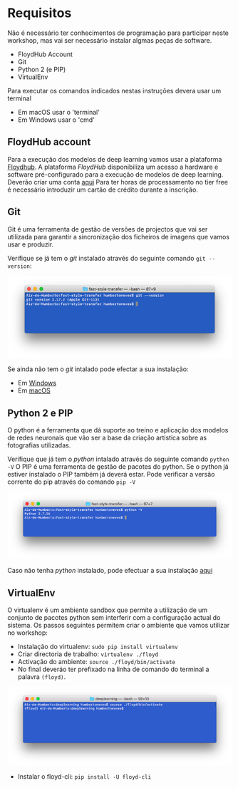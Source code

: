 # Requisitos
Não é necessário ter conhecimentos de programação para participar neste workshop, mas vai ser necessário instalar algmas peças de software.
- FloydHub Account
- Git
- Python 2 (e PIP)
- VirtualEnv

Para executar os comandos indicados nestas instruções devera usar um terminal
- Em macOS usar o 'terminal'
- Em Windows usar o 'cmd'

## FloydHub account
Para a execução dos modelos de deep learning vamos usar a plataforma [Floydhub](https://www.floydhub.com). A plataforma *FloydHub* disponibiliza um acesso a hardware e software pré-configurado para a execução de modelos de deep learning.
Deverão criar uma conta [aqui](https://www.floydhub.com/signup)
Para ter horas de processamento no tier free é necessário introduzir um cartão de crédito durante a inscrição. 


## Git
Git é uma ferramenta de gestão de versões de projectos que vai ser utilizada para garantir a sincronização dos ficheiros de imagens que vamos usar e produzir.

Verifique se já tem o *git* instalado através do seguinte comando `git --version`: 

![](https://github.com/hjneves/deep_learning_maat/blob/master/readme/Screen%20Shot%202019-12-04%20at%2010.50.32.png)

Se ainda não tem o *git* intalado pode efectar a sua instalação:
- Em [Windows](https://git-scm.com/download/win)
- Em [macOS](https://git-scm.com/download/mac)

## Python 2 e PIP
O python é a ferramenta que dá suporte ao treino e aplicação dos modelos de redes neuronais que vão ser a base da criação artistica sobre as fotografias utilizadas.

Verifique que já tem o *python* intalado através do seguinte comando `python -V`
O PIP é uma ferramenta de gestão de pacotes do python. Se o python já estiver instalado o PIP também já deverá estar. Pode verificar a versão corrente do pip através do comando `pip -V`

![](https://github.com/hjneves/deep_learning_maat/blob/master/readme/Screen%20Shot%202019-12-05%20at%2018.07.17.png)

Caso não tenha *python* instalado, pode efectuar a sua instalação [aqui](https://www.python.org/downloads/release/python-2717/)

## VirtualEnv

O virtualenv é um ambiente sandbox que permite a utilização de um conjunto de pacotes python sem interferir com a configuração actual do sistema. Os passos seguintes permitem criar o ambiente que vamos utilizar no workshop:
- Instalação do virtualenv: `sudo pip install virtualenv`
- Criar directoria de trabalho: `virtualenv ./floyd`
- Activação do ambiente: `source ./floyd/bin/activate`
- No final deveráo ter prefixado na linha de comando do terminal a palavra `(floyd)`. 

![](https://github.com/hjneves/deep_learning_maat/blob/master/readme/Screen%20Shot%202019-12-05%20at%2018.59.04.png)

- Instalar o floyd-cli: `pip install -U floyd-cli`


